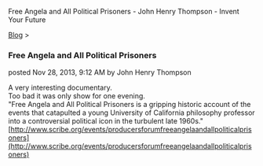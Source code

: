 Free Angela and All Political Prisoners - John Henry Thompson - Invent Your Future   
    

[Blog](../z-blog-1.md)‎ > ‎

### Free Angela and All Political Prisoners

posted Nov 28, 2013, 9:12 AM by John Henry Thompson

A very interesting documentary.  
Too bad it was only show for one evening.  
"Free Angela and All Political Prisoners is a gripping historic account of the events that catapulted a young University of California philosophy professor into a controversial political icon in the turbulent late 1960s."  
[http://www.scribe.org/events/producersforumfreeangelaandallpoliticalprisoners](http://www.scribe.org/events/producersforumfreeangelaandallpoliticalprisoners)  
  

